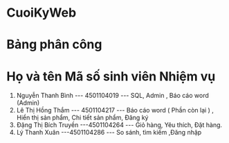 # CuoiKyWeb

# Bảng phân công 

# Họ và tên	              Mã số sinh viên	         Nhiệm vụ
1. Nguyễn Thanh Bình	    --- 4501104019	      ---  SQL, Admin ,  Báo cáo word (Admin) </br>
2. Lê Thị Hồng Thắm	    --- 4501104217	       --- Báo cáo word  ( Phần còn lại ) , Hiển thị sản phẩm, Chi tiết sản phẩm, Đăng ký </br>
3. Đặng Thị Bích Truyền	---4501104264	        --- Giỏ hàng, Yêu thích, Đặt hàng. </br>
4. Lý Thanh Xuân	        ---4501104286	        --- So sánh, tìm kiếm ,Đăng nhập 
